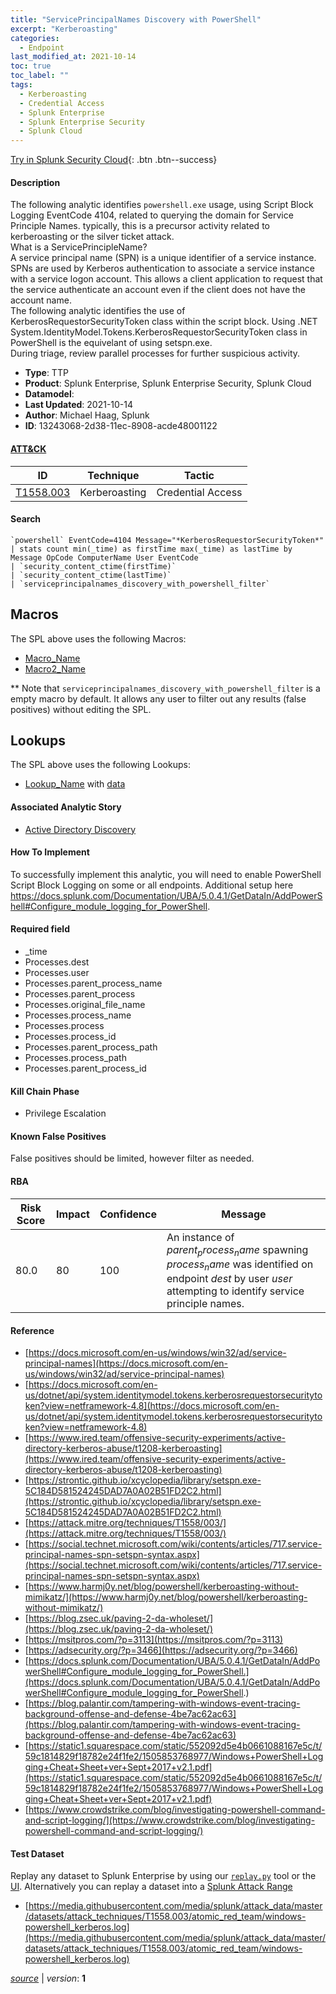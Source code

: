 ```yaml
---
title: "ServicePrincipalNames Discovery with PowerShell"
excerpt: "Kerberoasting"
categories:
  - Endpoint
last_modified_at: 2021-10-14
toc: true
toc_label: ""
tags:
  - Kerberoasting
  - Credential Access
  - Splunk Enterprise
  - Splunk Enterprise Security
  - Splunk Cloud
---
```




[Try in Splunk Security Cloud](https://www.splunk.com/en_us/cyber-security.html){: .btn .btn--success}

#### Description

The following analytic identifies `powershell.exe` usage, using Script Block Logging EventCode 4104, related to querying the domain for Service Principle Names. typically, this is a precursor activity related to kerberoasting or the silver ticket attack. \
What is a ServicePrincipleName? \
A service principal name (SPN) is a unique identifier of a service instance. SPNs are used by Kerberos authentication to associate a service instance with a service logon account. This allows a client application to request that the service authenticate an account even if the client does not have the account name.\
The following analytic identifies the use of KerberosRequestorSecurityToken class within the script block. Using .NET System.IdentityModel.Tokens.KerberosRequestorSecurityToken class in PowerShell is the equivelant of using setspn.exe. \
During triage, review parallel processes for further suspicious activity.

- **Type**: TTP
- **Product**: Splunk Enterprise, Splunk Enterprise Security, Splunk Cloud
- **Datamodel**: 
- **Last Updated**: 2021-10-14
- **Author**: Michael Haag, Splunk
- **ID**: 13243068-2d38-11ec-8908-acde48001122


#### [ATT&CK](https://attack.mitre.org/)

| ID          | Technique   | Tactic         |
| ----------- | ----------- |--------------- |
| [T1558.003](https://attack.mitre.org/techniques/T1558/003/) | Kerberoasting | Credential Access |

#### Search

```
`powershell` EventCode=4104 Message="*KerberosRequestorSecurityToken*" 
| stats count min(_time) as firstTime max(_time) as lastTime by Message OpCode ComputerName User EventCode 
| `security_content_ctime(firstTime)` 
| `security_content_ctime(lastTime)` 
| `serviceprincipalnames_discovery_with_powershell_filter`
```

## Macros
The SPL above uses the following Macros:
* [Macro_Name](https://)
* [Macro2_Name](https://)

** Note that `serviceprincipalnames_discovery_with_powershell_filter` is a empty macro by default. It allows any user to filter out any results (false positives) without editing the SPL.

## Lookups
The SPL above uses the following Lookups:

* [Lookup_Name]() with [data]()

#### Associated Analytic Story
* [Active Directory Discovery](/stories/active_directory_discovery)


#### How To Implement
To successfully implement this analytic, you will need to enable PowerShell Script Block Logging on some or all endpoints. Additional setup here https://docs.splunk.com/Documentation/UBA/5.0.4.1/GetDataIn/AddPowerShell#Configure_module_logging_for_PowerShell.

#### Required field
* _time
* Processes.dest
* Processes.user
* Processes.parent_process_name
* Processes.parent_process
* Processes.original_file_name
* Processes.process_name
* Processes.process
* Processes.process_id
* Processes.parent_process_path
* Processes.process_path
* Processes.parent_process_id


#### Kill Chain Phase
* Privilege Escalation


#### Known False Positives
False positives should be limited, however filter as needed.


#### RBA

| Risk Score  | Impact      | Confidence   | Message      |
| ----------- | ----------- |--------------|--------------|
| 80.0 | 80 | 100 | An instance of $parent_process_name$ spawning $process_name$ was identified on endpoint $dest$ by user $user$ attempting to identify service principle names. |




#### Reference

* [https://docs.microsoft.com/en-us/windows/win32/ad/service-principal-names](https://docs.microsoft.com/en-us/windows/win32/ad/service-principal-names)
* [https://docs.microsoft.com/en-us/dotnet/api/system.identitymodel.tokens.kerberosrequestorsecuritytoken?view=netframework-4.8](https://docs.microsoft.com/en-us/dotnet/api/system.identitymodel.tokens.kerberosrequestorsecuritytoken?view=netframework-4.8)
* [https://www.ired.team/offensive-security-experiments/active-directory-kerberos-abuse/t1208-kerberoasting](https://www.ired.team/offensive-security-experiments/active-directory-kerberos-abuse/t1208-kerberoasting)
* [https://strontic.github.io/xcyclopedia/library/setspn.exe-5C184D581524245DAD7A0A02B51FD2C2.html](https://strontic.github.io/xcyclopedia/library/setspn.exe-5C184D581524245DAD7A0A02B51FD2C2.html)
* [https://attack.mitre.org/techniques/T1558/003/](https://attack.mitre.org/techniques/T1558/003/)
* [https://social.technet.microsoft.com/wiki/contents/articles/717.service-principal-names-spn-setspn-syntax.aspx](https://social.technet.microsoft.com/wiki/contents/articles/717.service-principal-names-spn-setspn-syntax.aspx)
* [https://www.harmj0y.net/blog/powershell/kerberoasting-without-mimikatz/](https://www.harmj0y.net/blog/powershell/kerberoasting-without-mimikatz/)
* [https://blog.zsec.uk/paving-2-da-wholeset/](https://blog.zsec.uk/paving-2-da-wholeset/)
* [https://msitpros.com/?p=3113](https://msitpros.com/?p=3113)
* [https://adsecurity.org/?p=3466](https://adsecurity.org/?p=3466)
* [https://docs.splunk.com/Documentation/UBA/5.0.4.1/GetDataIn/AddPowerShell#Configure_module_logging_for_PowerShell.](https://docs.splunk.com/Documentation/UBA/5.0.4.1/GetDataIn/AddPowerShell#Configure_module_logging_for_PowerShell.)
* [https://blog.palantir.com/tampering-with-windows-event-tracing-background-offense-and-defense-4be7ac62ac63](https://blog.palantir.com/tampering-with-windows-event-tracing-background-offense-and-defense-4be7ac62ac63)
* [https://static1.squarespace.com/static/552092d5e4b0661088167e5c/t/59c1814829f18782e24f1fe2/1505853768977/Windows+PowerShell+Logging+Cheat+Sheet+ver+Sept+2017+v2.1.pdf](https://static1.squarespace.com/static/552092d5e4b0661088167e5c/t/59c1814829f18782e24f1fe2/1505853768977/Windows+PowerShell+Logging+Cheat+Sheet+ver+Sept+2017+v2.1.pdf)
* [https://www.crowdstrike.com/blog/investigating-powershell-command-and-script-logging/](https://www.crowdstrike.com/blog/investigating-powershell-command-and-script-logging/)



#### Test Dataset
Replay any dataset to Splunk Enterprise by using our [`replay.py`](https://github.com/splunk/attack_data#using-replaypy) tool or the [UI](https://github.com/splunk/attack_data#using-ui).
Alternatively you can replay a dataset into a [Splunk Attack Range](https://github.com/splunk/attack_range#replay-dumps-into-attack-range-splunk-server)

* [https://media.githubusercontent.com/media/splunk/attack_data/master/datasets/attack_techniques/T1558.003/atomic_red_team/windows-powershell_kerberos.log](https://media.githubusercontent.com/media/splunk/attack_data/master/datasets/attack_techniques/T1558.003/atomic_red_team/windows-powershell_kerberos.log)



[*source*](https://github.com/splunk/security_content/tree/develop/detections/endpoint/serviceprincipalnames_discovery_with_powershell.yml) \| *version*: **1**